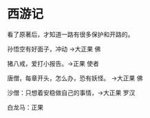 # 西游记

看了原著后，才知道一路有很多保护和开路的。

孙悟空有好面子，冲动  ->大正果 佛

猪八戒，爱打小报告。->正果 使者

唐僧，每章开头，怎么办，恐有妖怪。 ->大正果 佛

沙僧：只想着安稳做自己的事情，->大正果 罗汉

白龙马：正果